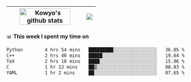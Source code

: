 | <a href="https://github.com/anuraghazra/github-readme-stats"><img width="85%" src="https://github-readme-stats.vercel.app/api?username=kowyo&show_icons=true&hide_border=true&theme=transparent" alt="Kowyo's github stats" /></a> | <a href="https://github.com/anuraghazra/github-readme-stats"><img align="center" src="https://github-readme-stats.vercel.app/api/top-langs/?username=kowyo&exclude_repo=Engineering-Competition-Robot,mobile-robot&hide=c,assembly,shaderlab,hlsl,mathematica,cmake&layout=compact&hide_border=true&theme=transparent" /></a> |
| ------------- | ------------- |

📊 **This week I spent my time on**
<!--START_SECTION:waka-->

```txt
Python        4 hrs 54 mins   █████████░░░░░░░░░░░░░░░░   36.05 %
C++           2 hrs 40 mins   █████░░░░░░░░░░░░░░░░░░░░   19.64 %
TeX           2 hrs 10 mins   ████░░░░░░░░░░░░░░░░░░░░░   15.96 %
C             1 hr 12 mins    ██▒░░░░░░░░░░░░░░░░░░░░░░   08.83 %
YAML          1 hr 2 mins     ██░░░░░░░░░░░░░░░░░░░░░░░   07.65 %
```

<!--END_SECTION:waka-->
